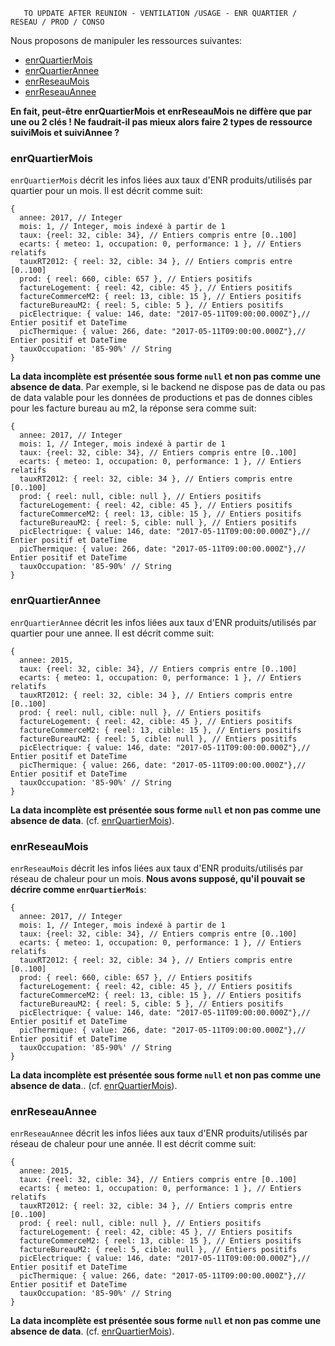 ```
   TO UPDATE AFTER REUNION - VENTILATION /USAGE - ENR QUARTIER / RESEAU / PROD / CONSO
```

Nous proposons de manipuler les ressources suivantes:
- [enrQuartierMois](#enrquartiermois)
- [enrQuartierAnnee](#enrquartierannee)
- [enrReseauMois](#enrreseaumois)
- [enrReseauAnnee](#enrreseauannee)

**En fait, peut-être enrQuartierMois et enrReseauMois ne diffère que par une ou 2 clés ! Ne faudrait-il pas mieux alors faire 2 types de ressource suiviMois et suiviAnnee ?**



### enrQuartierMois
`enrQuartierMois` décrit les infos liées aux taux d'ENR produits/utilisés par quartier pour un mois. Il est décrit comme suit:
```
{
  annee: 2017, // Integer
  mois: 1, // Integer, mois indexé à partir de 1
  taux: {reel: 32, cible: 34}, // Entiers compris entre [0..100]
  ecarts: { meteo: 1, occupation: 0, performance: 1 }, // Entiers relatifs
  tauxRT2012: { reel: 32, cible: 34 }, // Entiers compris entre [0..100]
  prod: { reel: 660, cible: 657 }, // Entiers positifs
  factureLogement: { reel: 42, cible: 45 }, // Entiers positifs
  factureCommerceM2: { reel: 13, cible: 15 }, // Entiers positifs
  factureBureauM2: { reel: 5, cible: 5 }, // Entiers positifs
  picElectrique: { value: 146, date: "2017-05-11T09:00:00.000Z"},// Entier positif et DateTime
  picThermique: { value: 266, date: "2017-05-11T09:00:00.000Z"},// Entier positif et DateTime
  tauxOccupation: '85-90%' // String
}
```

**La data incomplète est présentée sous forme `null` et non pas comme une absence de data**. Par exemple, si le backend ne dispose pas de data ou pas de data valable pour les données de productions et pas de donnes cibles pour les facture bureau au m2, la réponse sera comme suit:
```
{
  annee: 2017, // Integer
  mois: 1, // Integer, mois indexé à partir de 1
  taux: {reel: 32, cible: 34}, // Entiers compris entre [0..100]
  ecarts: { meteo: 1, occupation: 0, performance: 1 }, // Entiers relatifs
  tauxRT2012: { reel: 32, cible: 34 }, // Entiers compris entre [0..100]
  prod: { reel: null, cible: null }, // Entiers positifs
  factureLogement: { reel: 42, cible: 45 }, // Entiers positifs
  factureCommerceM2: { reel: 13, cible: 15 }, // Entiers positifs
  factureBureauM2: { reel: 5, cible: null }, // Entiers positifs
  picElectrique: { value: 146, date: "2017-05-11T09:00:00.000Z"},// Entier positif et DateTime
  picThermique: { value: 266, date: "2017-05-11T09:00:00.000Z"},// Entier positif et DateTime
  tauxOccupation: '85-90%' // String
}
```

### enrQuartierAnnee
`enrQuartierAnnee` décrit les infos liées aux taux d'ENR produits/utilisés par quartier pour une annee. Il est décrit comme suit:
```
{
  annee: 2015,
  taux: {reel: 32, cible: 34}, // Entiers compris entre [0..100]
  ecarts: { meteo: 1, occupation: 0, performance: 1 }, // Entiers relatifs
  tauxRT2012: { reel: 32, cible: 34 }, // Entiers compris entre [0..100]
  prod: { reel: null, cible: null }, // Entiers positifs
  factureLogement: { reel: 42, cible: 45 }, // Entiers positifs
  factureCommerceM2: { reel: 13, cible: 15 }, // Entiers positifs
  factureBureauM2: { reel: 5, cible: null }, // Entiers positifs
  picElectrique: { value: 146, date: "2017-05-11T09:00:00.000Z"},// Entier positif et DateTime
  picThermique: { value: 266, date: "2017-05-11T09:00:00.000Z"},// Entier positif et DateTime
  tauxOccupation: '85-90%' // String
}
```

**La data incomplète est présentée sous forme `null` et non pas comme une absence de data**. (cf. [enrQuartierMois](#enrquartiermois)).

### enrReseauMois
`enrReseauMois` décrit les infos liées aux taux d'ENR produits/utilisés par réseau de chaleur pour un mois. **Nous avons supposé, qu'il pouvait se décrire comme `enrQuartierMois`**:
```
{
  annee: 2017, // Integer
  mois: 1, // Integer, mois indexé à partir de 1
  taux: {reel: 32, cible: 34}, // Entiers compris entre [0..100]
  ecarts: { meteo: 1, occupation: 0, performance: 1 }, // Entiers relatifs
  tauxRT2012: { reel: 32, cible: 34 }, // Entiers compris entre [0..100]
  prod: { reel: 660, cible: 657 }, // Entiers positifs
  factureLogement: { reel: 42, cible: 45 }, // Entiers positifs
  factureCommerceM2: { reel: 13, cible: 15 }, // Entiers positifs
  factureBureauM2: { reel: 5, cible: 5 }, // Entiers positifs
  picElectrique: { value: 146, date: "2017-05-11T09:00:00.000Z"},// Entier positif et DateTime
  picThermique: { value: 266, date: "2017-05-11T09:00:00.000Z"},// Entier positif et DateTime
  tauxOccupation: '85-90%' // String
}
```

**La data incomplète est présentée sous forme `null` et non pas comme une absence de data**.. (cf. [enrQuartierMois](#enrquartiermois)).

### enrReseauAnnee
`enrReseauAnnee` décrit les infos liées aux taux d'ENR produits/utilisés par réseau de chaleur pour une année. Il est décrit comme suit:
```
{
  annee: 2015,
  taux: {reel: 32, cible: 34}, // Entiers compris entre [0..100]
  ecarts: { meteo: 1, occupation: 0, performance: 1 }, // Entiers relatifs
  tauxRT2012: { reel: 32, cible: 34 }, // Entiers compris entre [0..100]
  prod: { reel: null, cible: null }, // Entiers positifs
  factureLogement: { reel: 42, cible: 45 }, // Entiers positifs
  factureCommerceM2: { reel: 13, cible: 15 }, // Entiers positifs
  factureBureauM2: { reel: 5, cible: null }, // Entiers positifs
  picElectrique: { value: 146, date: "2017-05-11T09:00:00.000Z"},// Entier positif et DateTime
  picThermique: { value: 266, date: "2017-05-11T09:00:00.000Z"},// Entier positif et DateTime
  tauxOccupation: '85-90%' // String
}
```

**La data incomplète est présentée sous forme `null` et non pas comme une absence de data**. (cf. [enrQuartierMois](#enrquartiermois)).

